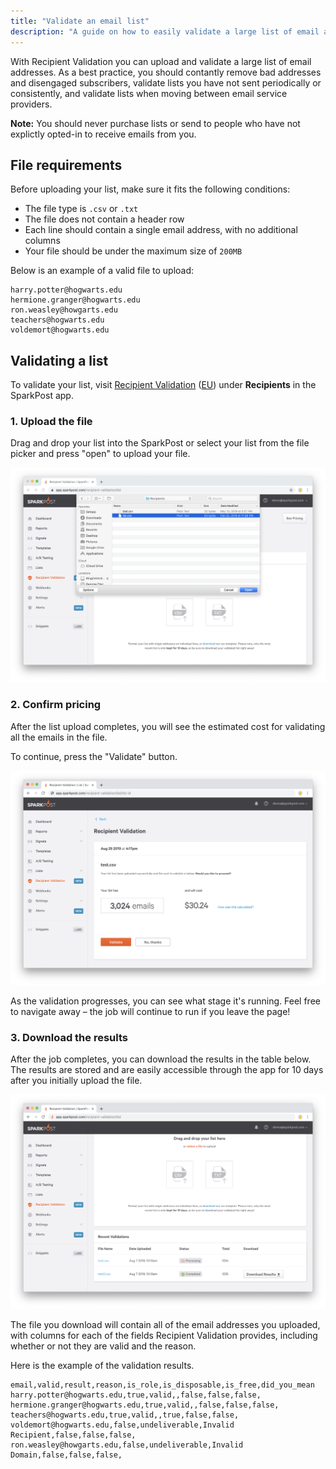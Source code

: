 ```yaml
---
title: "Validate an email list"
description: "A guide on how to easily validate a large list of email addresses using Recipient Validation."
---
```


With Recipient Validation you can upload and validate a large list of email addresses. As a best practice, you should contantly remove bad addresses and disengaged subscribers, validate lists you have not sent periodically or consistently, and validate lists when moving between email service providers.

**Note:** You should never purchase lists or send to people who have not explictly opted-in to receive emails from you.

## File requirements

Before uploading your list, make sure it fits the following conditions:
* The file type is `.csv` or `.txt`
* The file does not contain a header row
* Each line should contain a single email address, with no additional columns
* Your file should be under the maximum size of `200MB`

Below is an example of a valid file to upload:

```
harry.potter@hogwarts.edu
hermione.granger@hogwarts.edu
ron.weasley@howgarts.edu
teachers@hogwarts.edu
voldemort@hogwarts.edu
```

## Validating a list

To validate your list, visit [Recipient Validation](https://app.sparkpost.com/recipient-validation) ([EU](https://app.eu.sparkpost.com/recipient-validation)) under **Recipients** in the SparkPost app.

### 1. Upload the file

Drag and drop your list into the SparkPost or select your list from the file picker and press "open" to upload your file.

![Upload an email list](./media/validate-an-email-list/upload-a-list.png)

### 2. Confirm pricing

After the list upload completes, you will see the estimated cost for validating all the emails in the file.

To continue, press the "Validate" button.

![Confirm pricing](./media/validate-an-email-list/confirm-pricing.png)

As the validation progresses, you can see what stage it's running. Feel free to navigate away – the job will continue to run if you leave the page!

### 3. Download the results

After the job completes, you can download the results in the table below. The results are stored and are easily accessible through the app for 10 days after you initially upload the file.

![List of validation results](./media/validate-an-email-list/results.png)

The file you download will contain all of the email addresses you uploaded, with columns for each of the fields Recipient Validation provides, including whether or not they are valid and the reason.

Here is the example of the validation results.

```
email,valid,result,reason,is_role,is_disposable,is_free,did_you_mean
harry.potter@hogwarts.edu,true,valid,,false,false,false,
hermione.granger@hogwarts.edu,true,valid,,false,false,false,
teachers@hogwarts.edu,true,valid,,true,false,false,
voldemort@hogwarts.edu,false,undeliverable,Invalid Recipient,false,false,false,
ron.weasley@howgarts.edu,false,undeliverable,Invalid Domain,false,false,false,
```


